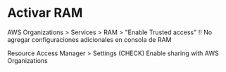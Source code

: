 # Activar RAM

AWS Organizations > Services > RAM > "Enable Trusted access" 
!! No agregar configuraciones adicionales en consola de RAM

Resource Access Manager > Settings
(CHECK) Enable sharing with AWS Organizations